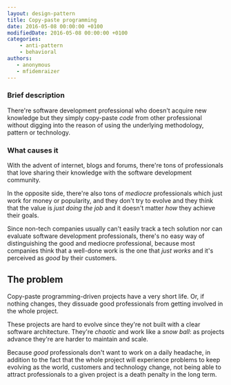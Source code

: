 ```yaml
---
layout: design-pattern
title: Copy-paste programming
date: 2016-05-08 00:00:00 +0100
modifiedDate: 2016-05-08 00:00:00 +0100
categories:
    - anti-pattern
    - behavioral
authors: 
   - anonymous
   - mfidemraizer
---
```


### Brief description

There're software development professional who doesn't acquire new knowledge but they simply copy-paste *code* from other professional without digging into the reason of using the underlying methodology, pattern or technology. 

### What causes it

With the advent of internet, blogs and forums, there're tons of professionals that love sharing their knowledge with the software development community. 

In the opposite side, there're also tons of *mediocre* professionals which just work for money or popularity, and they don't try to evolve and they think that the value is *just doing the job* and it doesn't matter *how* they achieve their goals.

Since non-tech companies usually can't easily track a tech solution nor can evaluate software development professionals, there's no easy way of distinguishing the good and mediocre professional, because most companies think that a well-done work is the one that *just works* and it's perceived as *good* by their customers.

## The problem

Copy-paste programming-driven projects have a very short life. Or, if nothing changes, they dissuade good professionals from getting involved in the whole project.

These projects are hard to evolve since they're not built with a clear software architecture. They're *chaotic* and work like a *snow ball*: as projects advance they're are harder to maintain and scale.

Because *good* professionals don't want to work on a daily headache, in addition to the fact that the whole project will experience problems to keep evolving as the world, customers and technology change, not being able to attract professionals to a given project is a death penalty in the long term.
